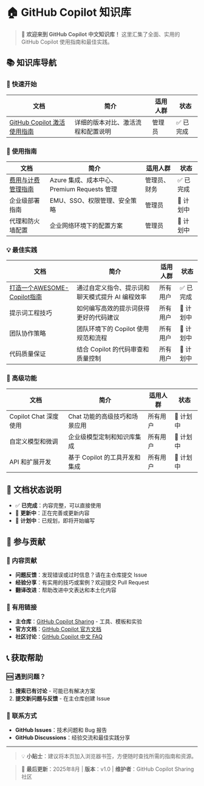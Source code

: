 # 🏠 GitHub Copilot 知识库

> 🚀 **欢迎来到 GitHub Copilot 中文知识库！** 这里汇集了全面、实用的 GitHub Copilot 使用指南和最佳实践。

## 📚 知识库导航

### 🎯 快速开始
| 文档 | 简介 | 适用人群 | 状态 |
|------|------|----------|------|
| [GitHub Copilot 激活使用指南](激活使用指南.md) | 详细的版本对比、激活流程和配置说明 | 管理员 | ✅ 已完成 |

### 🔧 使用指南
| 文档             | 简介                         | 适用人群   | 状态 |
| ---------------- | ---------------------------- | ---------- | ---- |
| [费用与计费管理指南](费用管理指南.md) | Azure 集成、成本中心、Premium Requests 管理 | 管理员、财务 | ✅ 已完成 |
| 企业级部署指南   | EMU、SSO、权限管理、安全策略 | 管理员     |  📝 计划中    |
| 代理和防火墙配置 | 企业网络环境下的配置方案     | 管理员     |  📝 计划中    |

### 💡 最佳实践
| 文档 | 简介 | 适用人群 | 状态 |
|------|------|------|----------|
| [打造一个AWESOME-Copilot指南](打造AWESOME-Copilot指南.md) | 通过自定义指令、提示词和聊天模式提升 AI 编程效率 | 所有用户 | ✅ 已完成 |
| 提示词工程技巧 | 如何编写高效的提示词获得更好的代码建议 | 所有用户 | 📝 计划中 |
| 团队协作策略 | 团队环境下的 Copilot 使用规范和流程 | 所有用户 | 📝 计划中 |
| 代码质量保证 | 结合 Copilot 的代码审查和质量控制 | 所有用户 | 📝 计划中 |

### 🔨 高级功能
| 文档 | 简介 | 适用人群 | 状态 |
|------|------|------|----------|
| Copilot Chat 深度使用 | Chat 功能的高级技巧和场景应用 | 所有用户 | 📝 计划中 |
| 自定义模型和微调 | 企业级模型定制和知识库集成 | 所有用户 | 📝 计划中 |
| API 和扩展开发 | 基于 Copilot 的工具开发和集成 | 所有用户 | 📝 计划中 |

## 🎯 文档状态说明

- ✅ **已完成**：内容完整，可以直接使用
- 🔄 **更新中**：正在完善或更新内容
- 📝 **计划中**：已规划，即将开始编写


## 🤝 参与贡献

### 📝 内容贡献
- **问题反馈**：发现错误或过时信息？请在主仓库提交 Issue
- **经验分享**：有实用的技巧或案例？欢迎提交 Pull Request
- **翻译改进**：帮助改进中文表达和本土化内容

### 🔗 有用链接
- **主仓库**：[GitHub Copilot Sharing](https://github.com/ghcpSharing/library) - 工具、模板和实验
- **官方文档**：[GitHub Copilot 官方文档](https://docs.github.com/copilot)
- **社区讨论**：[GitHub Copilot 中文 FAQ](https://github.com/orgs/githubcopilotfaq/discussions)

## 📞 获取帮助

### 🆘 遇到问题？

1. **搜索已有讨论** - 可能已有解决方案
2. **提交新问题与反馈** - 在主仓库创建 Issue


### 💬 联系方式
- **GitHub Issues**：技术问题和 Bug 报告
- **GitHub Discussions**：经验交流和最佳实践分享

---

> 💡 **小贴士**：建议将本页加入浏览器书签，方便随时查找所需的指南和资源。

> 📅 **最后更新**：2025年8月 | **版本**：v1.0 | **维护者**：GitHub Copilot Sharing 社区
